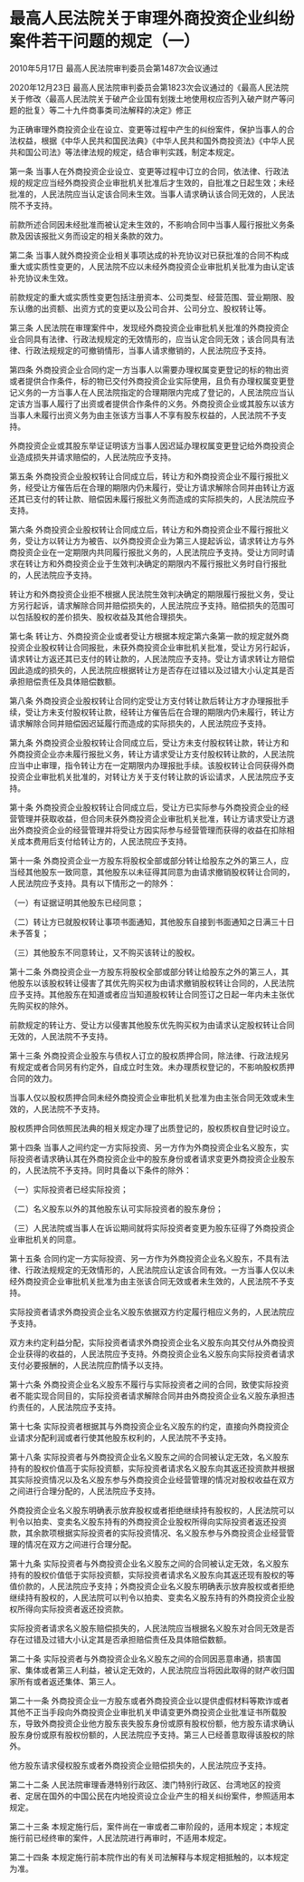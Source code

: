 # 最高人民法院关于审理外商投资企业纠纷案件若干问题的规定（一）

2010年5月17日 最高人民法院审判委员会第1487次会议通过

2020年12月23日 最高人民法院审判委员会第1823次会议通过的《最高人民法院关于修改〈最高人民法院关于破产企业国有划拨土地使用权应否列入破产财产等问题的批复〉等二十九件商事类司法解释的决定》修正

<!-- INFO END -->

为正确审理外商投资企业在设立、变更等过程中产生的纠纷案件，保护当事人的合法权益，根据《中华人民共和国民法典》《中华人民共和国外商投资法》《中华人民共和国公司法》等法律法规的规定，结合审判实践，制定本规定。

第一条 当事人在外商投资企业设立、变更等过程中订立的合同，依法律、行政法规的规定应当经外商投资企业审批机关批准后才生效的，自批准之日起生效；未经批准的，人民法院应当认定该合同未生效。当事人请求确认该合同无效的，人民法院不予支持。

前款所述合同因未经批准而被认定未生效的，不影响合同中当事人履行报批义务条款及因该报批义务而设定的相关条款的效力。

第二条 当事人就外商投资企业相关事项达成的补充协议对已获批准的合同不构成重大或实质性变更的，人民法院不应以未经外商投资企业审批机关批准为由认定该补充协议未生效。

前款规定的重大或实质性变更包括注册资本、公司类型、经营范围、营业期限、股东认缴的出资额、出资方式的变更以及公司合并、公司分立、股权转让等。

第三条 人民法院在审理案件中，发现经外商投资企业审批机关批准的外商投资企业合同具有法律、行政法规规定的无效情形的，应当认定合同无效；该合同具有法律、行政法规规定的可撤销情形，当事人请求撤销的，人民法院应予支持。

第四条 外商投资企业合同约定一方当事人以需要办理权属变更登记的标的物出资或者提供合作条件，标的物已交付外商投资企业实际使用，且负有办理权属变更登记义务的一方当事人在人民法院指定的合理期限内完成了登记的，人民法院应当认定该方当事人履行了出资或者提供合作条件的义务。外商投资企业或其股东以该方当事人未履行出资义务为由主张该方当事人不享有股东权益的，人民法院不予支持。

外商投资企业或其股东举证证明该方当事人因迟延办理权属变更登记给外商投资企业造成损失并请求赔偿的，人民法院应予支持。

第五条 外商投资企业股权转让合同成立后，转让方和外商投资企业不履行报批义务，经受让方催告后在合理的期限内仍未履行，受让方请求解除合同并由转让方返还其已支付的转让款、赔偿因未履行报批义务而造成的实际损失的，人民法院应予支持。

第六条 外商投资企业股权转让合同成立后，转让方和外商投资企业不履行报批义务，受让方以转让方为被告、以外商投资企业为第三人提起诉讼，请求转让方与外商投资企业在一定期限内共同履行报批义务的，人民法院应予支持。受让方同时请求在转让方和外商投资企业于生效判决确定的期限内不履行报批义务时自行报批的，人民法院应予支持。

转让方和外商投资企业拒不根据人民法院生效判决确定的期限履行报批义务，受让方另行起诉，请求解除合同并赔偿损失的，人民法院应予支持。赔偿损失的范围可以包括股权的差价损失、股权收益及其他合理损失。

第七条 转让方、外商投资企业或者受让方根据本规定第六条第一款的规定就外商投资企业股权转让合同报批，未获外商投资企业审批机关批准，受让方另行起诉，请求转让方返还其已支付的转让款的，人民法院应予支持。受让方请求转让方赔偿因此造成的损失的，人民法院应根据转让方是否存在过错以及过错大小认定其是否承担赔偿责任及具体赔偿数额。

第八条 外商投资企业股权转让合同约定受让方支付转让款后转让方才办理报批手续，受让方未支付股权转让款，经转让方催告后在合理的期限内仍未履行，转让方请求解除合同并赔偿因迟延履行而造成的实际损失的，人民法院应予支持。

第九条 外商投资企业股权转让合同成立后，受让方未支付股权转让款，转让方和外商投资企业亦未履行报批义务，转让方请求受让方支付股权转让款的，人民法院应当中止审理，指令转让方在一定期限内办理报批手续。该股权转让合同获得外商投资企业审批机关批准的，对转让方关于支付转让款的诉讼请求，人民法院应予支持。

第十条 外商投资企业股权转让合同成立后，受让方已实际参与外商投资企业的经营管理并获取收益，但合同未获外商投资企业审批机关批准，转让方请求受让方退出外商投资企业的经营管理并将受让方因实际参与经营管理而获得的收益在扣除相关成本费用后支付给转让方的，人民法院应予支持。

第十一条 外商投资企业一方股东将股权全部或部分转让给股东之外的第三人，应当经其他股东一致同意，其他股东以未征得其同意为由请求撤销股权转让合同的，人民法院应予支持。具有以下情形之一的除外：

（一）有证据证明其他股东已经同意；

（二）转让方已就股权转让事项书面通知，其他股东自接到书面通知之日满三十日未予答复；

（三）其他股东不同意转让，又不购买该转让的股权。

第十二条 外商投资企业一方股东将股权全部或部分转让给股东之外的第三人，其他股东以该股权转让侵害了其优先购买权为由请求撤销股权转让合同的，人民法院应予支持。其他股东在知道或者应当知道股权转让合同签订之日起一年内未主张优先购买权的除外。

前款规定的转让方、受让方以侵害其他股东优先购买权为由请求认定股权转让合同无效的，人民法院不予支持。

第十三条 外商投资企业股东与债权人订立的股权质押合同，除法律、行政法规另有规定或者合同另有约定外，自成立时生效。未办理质权登记的，不影响股权质押合同的效力。

当事人仅以股权质押合同未经外商投资企业审批机关批准为由主张合同无效或未生效的，人民法院不予支持。

股权质押合同依照民法典的相关规定办理了出质登记的，股权质权自登记时设立。

第十四条 当事人之间约定一方实际投资、另一方作为外商投资企业名义股东，实际投资者请求确认其在外商投资企业中的股东身份或者请求变更外商投资企业股东的，人民法院不予支持。同时具备以下条件的除外：

（一）实际投资者已经实际投资；

（二）名义股东以外的其他股东认可实际投资者的股东身份；

（三）人民法院或当事人在诉讼期间就将实际投资者变更为股东征得了外商投资企业审批机关的同意。

第十五条 合同约定一方实际投资、另一方作为外商投资企业名义股东，不具有法律、行政法规规定的无效情形的，人民法院应认定该合同有效。一方当事人仅以未经外商投资企业审批机关批准为由主张该合同无效或者未生效的，人民法院不予支持。

实际投资者请求外商投资企业名义股东依据双方约定履行相应义务的，人民法院应予支持。

双方未约定利益分配，实际投资者请求外商投资企业名义股东向其交付从外商投资企业获得的收益的，人民法院应予支持。外商投资企业名义股东向实际投资者请求支付必要报酬的，人民法院应酌情予以支持。

第十六条 外商投资企业名义股东不履行与实际投资者之间的合同，致使实际投资者不能实现合同目的，实际投资者请求解除合同并由外商投资企业名义股东承担违约责任的，人民法院应予支持。

第十七条 实际投资者根据其与外商投资企业名义股东的约定，直接向外商投资企业请求分配利润或者行使其他股东权利的，人民法院不予支持。

第十八条 实际投资者与外商投资企业名义股东之间的合同被认定无效，名义股东持有的股权价值高于实际投资额，实际投资者请求名义股东向其返还投资款并根据其实际投资情况以及名义股东参与外商投资企业经营管理的情况对股权收益在双方之间进行合理分配的，人民法院应予支持。

外商投资企业名义股东明确表示放弃股权或者拒绝继续持有股权的，人民法院可以判令以拍卖、变卖名义股东持有的外商投资企业股权所得向实际投资者返还投资款，其余款项根据实际投资者的实际投资情况、名义股东参与外商投资企业经营管理的情况在双方之间进行合理分配。

第十九条 实际投资者与外商投资企业名义股东之间的合同被认定无效，名义股东持有的股权价值低于实际投资额，实际投资者请求名义股东向其返还现有股权的等值价款的，人民法院应予支持；外商投资企业名义股东明确表示放弃股权或者拒绝继续持有股权的，人民法院可以判令以拍卖、变卖名义股东持有的外商投资企业股权所得向实际投资者返还投资款。

实际投资者请求名义股东赔偿损失的，人民法院应当根据名义股东对合同无效是否存在过错及过错大小认定其是否承担赔偿责任及具体赔偿数额。

第二十条 实际投资者与外商投资企业名义股东之间的合同因恶意串通，损害国家、集体或者第三人利益，被认定无效的，人民法院应当将因此取得的财产收归国家所有或者返还集体、第三人。

第二十一条 外商投资企业一方股东或者外商投资企业以提供虚假材料等欺诈或者其他不正当手段向外商投资企业审批机关申请变更外商投资企业批准证书所载股东，导致外商投资企业他方股东丧失股东身份或原有股权份额，他方股东请求确认股东身份或原有股权份额的，人民法院应予支持。第三人已经善意取得该股权的除外。

他方股东请求侵权股东或者外商投资企业赔偿损失的，人民法院应予支持。

第二十二条 人民法院审理香港特别行政区、澳门特别行政区、台湾地区的投资者、定居在国外的中国公民在内地投资设立企业产生的相关纠纷案件，参照适用本规定。

第二十三条 本规定施行后，案件尚在一审或者二审阶段的，适用本规定；本规定施行前已经终审的案件，人民法院进行再审时，不适用本规定。

第二十四条 本规定施行前本院作出的有关司法解释与本规定相抵触的，以本规定为准。